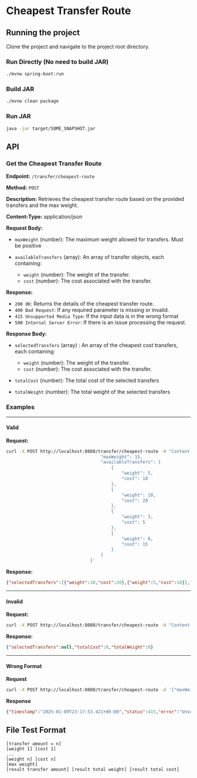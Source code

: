 # Cheapest Transfer Route

## Running the project

Clone the project and navigate to the project root directory.

### Run Directly (No need to build JAR)

```bash
./mvnw spring-boot:run
```

### Build JAR

```bash
./mvnw clean package
```

### Run JAR

```bash
java -jar target/SOME_SNAPSHOT.jar
```

## API

### Get the Cheapest Transfer Route

**Endpoint:** `/transfer/cheapest-route`

**Method:** `POST`

**Description:** Retrieves the cheapest transfer route based on the provided transfers and the max weight.

**Content-Type:** application/json

**Request Body:**


- `maxWeight` (number): The maximum weight allowed for transfers. Must be positive

- `availableTransfers` (array): An array of transfer objects, each containing:
  - `weight` (number): The weight of the transfer.
  - `cost` (number): The cost associated with the transfer.

**Response:**

- `200 OK`: Returns the details of the cheapest transfer route.
- `400 Bad Request`: If any required parameter is missing or invalid.
- `415 Unsupported Media Type`: If the input data is in the wrong format
- `500 Internal Server Error`: If there is an issue processing the request.

**Response Body:**

- `selectedTransfers` (array) : An array of the cheapest cost transfers, each containing:
  - `weight` (number): The weight of the transfer.
  - `cost` (number): The cost associated with the transfer.

- `totalCost` (number): The total cost of the selected transfers

- `totalWeight` (number): The total weight of the selected transfers

### Examples

---

#### Valid

**Request:**

```bash
curl -X POST http://localhost:8080/transfer/cheapest-route -H "Content-Type: application/json" -d '{
									"maxWeight": 15,
									"availableTransfers": [
										{
											"weight": 5,
											"cost": 10
										},
										{
											"weight": 10,
											"cost": 20
										},
										{
											"weight": 3,
											"cost": 5
										},
										{
											"weight": 8,
											"cost": 15
										}
									]
								}'
```

**Response:**

```json
{"selectedTransfers":[{"weight":10,"cost":20},{"weight":5,"cost":10}],"totalCost":30,"totalWeight":15}
```

---

#### Invalid

**Request:**

```bash
curl -X POST http://localhost:8080/transfer/cheapest-route -H "Content-Type: application/json" -d '{}'                                      
```

**Response:**

```json
{"selectedTransfers":null,"totalCost":0,"totalWeight":0}
```

---

#### Wrong Format

**Request**

```bash
curl -X POST http://localhost:8080/transfer/cheapest-route -d '{"maxWeight": 10, "availableTransfers": []}' 
```

**Response**

```json
{"timestamp":"2025-01-09T23:17:53.421+00:00","status":415,"error":"Unsupported Media Type","path":"/transfer/cheapest-route"}
```

## File Test Format

```
[transfer amount = n]
[weight 1] [cost 1] 
...
[weight n] [cost n]
[max weight]
[result transfer amount] [result total weight] [result total cost]
```
